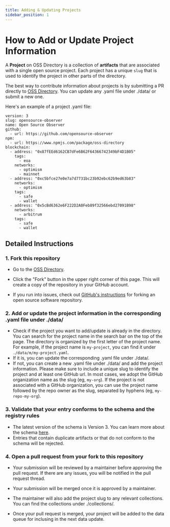 ```yaml
---
title: Adding & Updating Projects
sidebar_position: 1
---
```


# How to Add or Update Project Information

A **Project** on OSS Directory is a collection of **artifacts** that are associated with a single open source project. Each project has a unique `slug` that is used to identify the project in other parts of the directory.

The best way to contribute information about projects is by submitting a PR directly to [OSS Directory](https://github.com/opensource-observer/oss-directory). You can update any .yaml file under ./data/ or submit a new one.

Here's an example of a project .yaml file:

```
version: 3
slug: opensource-observer
name: Open Source Observer
github:
  - url: https://github.com/opensource-observer
npm:
  - url: https://www.npmjs.com/package/oss-directory
blockchain:
  - address: "0x87fEEd6162CB7dFe6B62F64366742349bF4D1B05"
    tags:
      - eoa
    networks:
      - optimism
      - mainnet
  - address: "0xc5bfce27e0e7a7d7731bc23b92ebc62b9ed63b83"
    networks:
      - optimism
    tags:
      - safe
      - wallet
  - address: "0x5cBd6362e6F222D2A0Feb89f32566ebd27091B98"
    networks:
      - arbitrum
    tags:
      - safe
      - wallet
```

## Detailed Instructions

### 1. Fork this repository

- Go to the [OSS Directory](https://github.com/opensource-observer/oss-directory).

- Click the "Fork" button in the upper right corner of this page. This will create a copy of the repository in your GitHub account.

- If you run into issues, check out [GitHub's instructions](https://docs.github.com/en/pull-requests/collaborating-with-pull-requests/working-with-forks/fork-a-repo) for forking an open source software repository.

### 2. Add or update the project information in the corresponding .yaml file under ./data/

- Check if the project you want to add/update is already in the directory. You can search for the project name in the search bar on the top of the page. The directory is organized by the first letter of the project name. For example, if the project name is `my-project`, you can find it under `./data/m/my-project.yaml`.
- If it is, you can update the corresponding .yaml file under ./data/.
- If not, you can create a new .yaml file under ./data/ and add the project information. Please make sure to include a unique slug to identify the project and at least one GitHub url. In most cases, we adopt the GitHub organization name as the slug (eg, `my-org`). If the project is not associated with a GitHub organization, you can use the project name followed by the repo owner as the slug, separated by hyphens (eg, `my-repo-my-org`).

### 3. Validate that your entry conforms to the schema and the registry rules

- The latest version of the schema is Version 3. You can learn more about the schema [here](./project-schema).
- Entries that contain duplicate artifacts or that do not conform to the schema will be rejected.

### 4. Open a pull request from your fork to this repository

- Your submission will be reviewed by a maintainer before approving the pull request. If there are any issues, you will be notified in the pull request thread.
- Your submission will be merged once it is approved by a maintainer.
- The maintainer will also add the project slug to any relevant collections. You can find the collections under ./collections/.

- Once your pull request is merged, your project will be added to the data queue for inclusing in the next data update.
